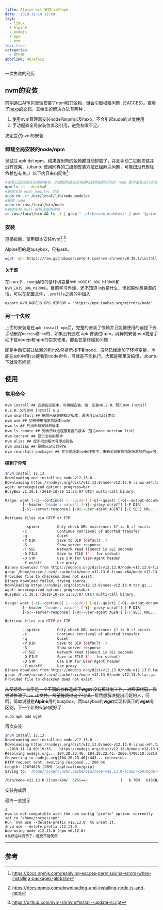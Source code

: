 ```yaml
---
title: Alpine wsl 安装nvm和npm
date: '2019-11-14 12:48'
tags:
  - linux
  - Alpine
  - nodejs
  - npm
  - nvm
toc: true
categories:
  - 瞎折腾
abbrlink: 4d7ef6c2
---
```


一次失败的经历

<!--more-->

## nvm的安装

前期通过APK包管理安装了npm和其依赖，但会引起权限问题（EACCES）。查看了[hexo的文档](https://hexo.io/zh-cn/docs/#安装-Node-js)，其给出的解决办法有两种：

1. 使用nvm管理器安装node和npm以及hexo，不会引起sudo的过度使用
2. 手动配置全局安装位置及引用，避免权限不足。

决定尝试nvm的安装

### 卸载全局安装的node/npm

曾试过 apk del npm，结果连附带的依赖都自动卸载了，并且手动二进制安装并没有效果，（ubuntu 使用同样的二级制安装方法已经解决问题，可能跟没有删除依赖包有关。）以下内容来自网络[^1] :

```bash
#查看已经安装在全局的模块，以便删除这些全局模块后再按照不同的 node 版本重新进行全局安装
npm ls -g --depth=0 
#删除全局 node_modules 目录
sudo rm -rf /usr/local/lib/node_modules
#删除 node
sudo rm /usr/local/bin/node
#删除全局 node 模块注册的软链
cd /usr/local/bin && ls -l | grep "../lib/node_modules/" | awk '{print $9}'| xargs sudo rm
```


### 安装

遵循指南，使用脚本安装nvm[^2] [^3]

Alpine用的是busybox，只有ash。

```bash
wget -qO- https://raw.githubusercontent.com/nvm-sh/nvm/v0.35.1/install.sh | ash
```

#### 关于源

在linux下，nvm读取的是环境变量`NVM_NODEJS_ORG_MIRROR`和`NVM_IOJS_ORG_MIRROR`。目前学习尚浅，还不知道 iojs是什么，但如果你想换源的话，可以在配置文件，`.profile`之类的中加入:

```
export NVM_NODEJS_ORG_MIRROR = "https://npm.taobao.org/mirrors/node"
```

### 另一个失败

上面的安装是在`apk install npm`后，完整的安装了依赖并且能够使用的前提下去手动删除`nodejs`和`npm`的，如果没有通过 apk 安装过npm，纯粹的安装nvm或是手动下载nodejs和npm的包来使用，都会在最终碰到问题：

即是手动安装过依赖的包也依然提示找不到node，虽然已经添加了环境变量，也能在ash中用`tab`键看到node命令，可就是不能执行。大概是哪里没搞懂，ubuntu下就没有问题

## 使用

### 常用命令
```
nvm install ## 安装指定版本，可模糊安装，如：安装v6.2.0，既可nvm install 6.2.0，又可nvm install 6.2
nvm uninstall ## 删除已安装的指定版本，语法与install类似
nvm use ## 切换使用指定的版本node
nvm ls ## 列出所有安装的版本
nvm ls-remote ## 列出所以远程服务器的版本（官方node version list）
nvm current ## 显示当前的版本
nvm alias ## 给不同的版本号添加别名
nvm unalias ## 删除已定义的别名
nvm reinstall-packages ## 在当前版本node环境下，重新全局安装指定版本号的npm包

```

#### 碰到了异常

```bash
$nvm install 12.13
Downloading and installing node v12.13.0...
Downloading https://nodejs.org/dist/v12.13.0/node-v12.13.0-linux-x64.tar.gz...
wget: unrecognized option: progress=bar
BusyBox v1.30.1 (2019-10-26 11:23:07 UTC) multi-call binary.

Usage: wget [-c|--continue] [--spider] [-q|--quiet] [-O|--output-document FILE]
        [--header 'header: value'] [-Y|--proxy on/off] [-P DIR]
        [-S|--server-response] [-U|--user-agent AGENT] [-T SEC] URL...

Retrieve files via HTTP or FTP

        --spider        Only check URL existence: $? is 0 if exists
        -c              Continue retrieval of aborted transfer
        -q              Quiet
        -P DIR          Save to DIR (default .)
        -S              Show server response
        -T SEC          Network read timeout is SEC seconds
        -O FILE         Save to FILE ('-' for stdout)
        -U STR          Use STR for User-Agent header
        -Y on/off       Use proxy
Binary download from https://nodejs.org/dist/v12.13.0/node-v12.13.0-linux-x64.tar.gz failed, trying source.
grep: /home/rocxer/.nvm/.cache/bin/node-v12.13.0-linux-x64/node-v12.13.0-linux-x64.tar.gz: No such file or directory
Provided file to checksum does not exist.
Binary download failed, trying source.
Downloading https://nodejs.org/dist/v12.13.0/node-v12.13.0.tar.gz...
wget: unrecognized option: progress=bar
BusyBox v1.30.1 (2019-10-26 11:23:07 UTC) multi-call binary.

Usage: wget [-c|--continue] [--spider] [-q|--quiet] [-O|--output-document FILE]
        [--header 'header: value'] [-Y|--proxy on/off] [-P DIR]
        [-S|--server-response] [-U|--user-agent AGENT] [-T SEC] URL...

Retrieve files via HTTP or FTP

        --spider        Only check URL existence: $? is 0 if exists
        -c              Continue retrieval of aborted transfer
        -q              Quiet
        -P DIR          Save to DIR (default .)
        -S              Show server response
        -T SEC          Network read timeout is SEC seconds
        -O FILE         Save to FILE ('-' for stdout)
        -U STR          Use STR for User-Agent header
        -Y on/off       Use proxy
Binary download from https://nodejs.org/dist/v12.13.0/node-v12.13.0.tar.gz failed, trying source.
grep: /home/rocxer/.nvm/.cache/src/node-v12.13.0/node-v12.13.0.tar.gz: No such file or directory
Provided file to checksum does not exist.
```

~~从反馈看，似乎是一个不同的参数造成了**wget** 没有那计划工作，对照源代码，我尝试修改了`nvm.sh`文件，希望能跳过这个错误。~~居然想解决提出问题的人，呵呵，简单说就是**Alpine**用的busybox，而busybox的**wget**实现和真正的**wget**有区别，下一个新的wget就好了

```
sudo apk add wget
```

再次安装

```bash
$nvm install 12.13
Downloading and installing node v12.13.0...
Downloading https://nodejs.org/dist/v12.13.0/node-v12.13.0-linux-x64.tar.gz...
--2019-11-14 09:19:33--  https://nodejs.org/dist/v12.13.0/node-v12.13.0-linux-x64.tar.gz
Resolving nodejs.org... 104.20.23.46, 104.20.22.46, 2606:4700:10::6814:172e, ...
Connecting to nodejs.org|104.20.23.46|:443... connected.
HTTP request sent, awaiting response... 200 OK
Length: 21674628 (20M) [application/gzip]
Saving to: '/home/rocxer/.nvm/.cache/bin/node-v12.13.0-linux-x64/node-v12.13.0-linux-x64.tar.gz'

/bin/node-v12.13.0-linux-x64/  32%[==>               ]   6.70M   616KB/s    eta 22s
```

安装完成后

最终一直提示

```
$
nvm is not compatible with the npm config "prefix" option: currently set to "/home/rocxer/npm"
Run `nvm use --delete-prefix v12.13.0` to unset it.
$nvm use --delete-prefix v12.13.0
Now using node v12.13.0 (npm v6.12.0)
#虽然这样提示了，但仍不能使用
```



---
## 参考

[^1]:  https://docs.npmjs.com/resolving-eacces-permissions-errors-when-installing-packages-globally
[^2]:  https://docs.npmjs.com/downloading-and-installing-node-js-and-npm 
[^3]: https://github.com/nvm-sh/nvm#install--update-script